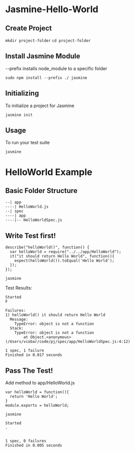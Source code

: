 # Jasmine-Hello-World


## Create Project 
`mkdir project-folder`
`cd project-folder`


## Install Jasmine Module
--prefix installs node_module to a specific folder

`sudo npm install --prefix ./ jasmine`


## Initializing

To initialize a project for Jasmine

`jasmine init`


## Usage

To run your test suite

`jasmine`


# HelloWorld Example


## Basic Folder Structure

```
--| app
----| HelloWorld.js
--| spec
----| app
----|-- HelloWorldSpec.js
```


## Write Test first!
```
describe("helloWorld()", function() {
  var helloWorld = require("../../app/HelloWorld");
  it("it should return Hello World", function(){
    expect(helloWorld()).toEqual('Hello World');
  });
});
```

`jasmine`

Test Results:
```
Started
F

Failures:
1) helloWorld() it should return Hello World
  Message:
    TypeError: object is not a function
  Stack:
    TypeError: object is not a function
        at Object.<anonymous> (/Users/vcobar/code/pj/spec/app/HelloWorldSpec.js:4:12)

1 spec, 1 failure
Finished in 0.017 seconds
```


## Pass The Test!

Add method to app/HelloWorld.js

```
var helloWorld = function(){
  return 'Hello World';
}
module.exports = helloWorld;
```

`jasmine`

```
Started
.


1 spec, 0 failures
Finished in 0.005 seconds
```
